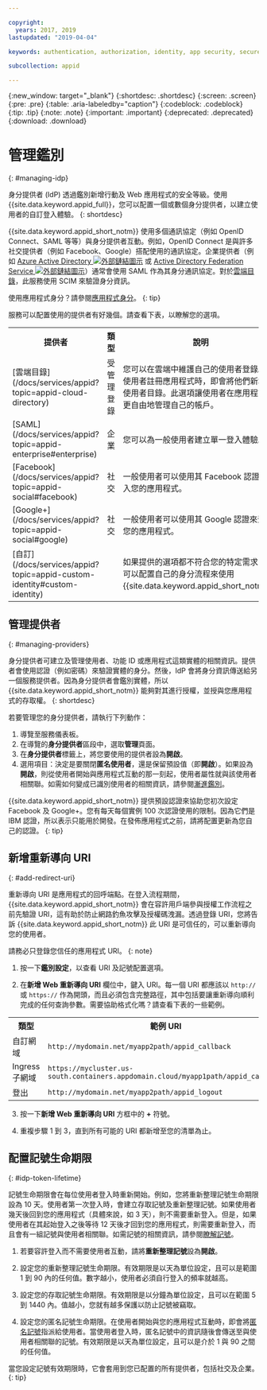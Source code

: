 ```yaml
---

copyright:
  years: 2017, 2019
lastupdated: "2019-04-04"

keywords: authentication, authorization, identity, app security, secure, development, identity provider, tokens, customization, lifetime

subcollection: appid

---
```


{:new_window: target="_blank"}
{:shortdesc: .shortdesc}
{:screen: .screen}
{:pre: .pre}
{:table: .aria-labeledby="caption"}
{:codeblock: .codeblock}
{:tip: .tip}
{:note: .note}
{:important: .important}
{:deprecated: .deprecated}
{:download: .download}


# 管理鑑別
{: #managing-idp}

身分提供者 (IdP) 透過鑑別新增行動及 Web 應用程式的安全等級。使用 {{site.data.keyword.appid_full}}，您可以配置一個或數個身分提供者，以建立使用者的自訂登入體驗。
{: shortdesc}


{{site.data.keyword.appid_short_notm}} 使用多個通訊協定（例如 OpenID Connect、SAML 等等）與身分提供者互動。例如，OpenID Connect 是與許多社交提供者（例如 Facebook、Google）搭配使用的通訊協定。企業提供者（例如 <a href="https://www.ibm.com/blogs/bluemix/2018/03/setting-ibm-cloud-app-id-azure-active-directory/" target="_blank">Azure Active Directory <img src="../../icons/launch-glyph.svg" alt="外部鏈結圖示"></a> 或 <a href="https://www.ibm.com/blogs/bluemix/2018/03/setting-ibm-cloud-app-id-active-directory-federation-service/" target="_blank">Active Directory Federation Service <img src="../../icons/launch-glyph.svg" alt="外部鏈結圖示"></a>）通常會使用 SAML 作為其身分通訊協定。對於[雲端目錄](/docs/services/appid?topic=appid-cloud-directory)，此服務使用 SCIM 來驗證身分資訊。

使用應用程式身分？請參閱[應用程式身分](/docs/services/appid?topic=appid-app)。
{: tip}

服務可以配置使用的提供者有好幾個。請查看下表，以瞭解您的選項。

<table>
  <tr>
    <th>提供者</th>
    <th>類型</th>
    <th>說明</th>
  </tr>
  <tr>
    <td>[雲端目錄](/docs/services/appid?topic=appid-cloud-directory)</td>
    <td>受管理登錄</td>
    <td>您可以在雲端中維護自己的使用者登錄。當使用者註冊應用程式時，即會將他們新增至使用者目錄。此選項讓使用者在應用程式內更自由地管理自己的帳戶。</td>
  </tr>
  <tr>
    <td>[SAML](/docs/services/appid?topic=appid-enterprise#enterprise)</td>
    <td>企業</td>
    <td>您可以為一般使用者建立單一登入體驗。</td>
  </tr>
  <tr>
    <td>[Facebook](/docs/services/appid?topic=appid-social#facebook)</td>
    <td>社交</td>
    <td>一般使用者可以使用其 Facebook 認證來登入您的應用程式。</td>
  </tr>
  <tr>
    <td>[Google+](/docs/services/appid?topic=appid-social#google)</td>
    <td>社交</td>
    <td>一般使用者可以使用其 Google 認證來登入您的應用程式。</td>
  </tr>
  <tr>
    <td>[自訂](/docs/services/appid?topic=appid-custom-identity#custom-identity)</td>
    <td> </td>
    <td>如果提供的選項都不符合您的特定需求，您可以配置自己的身分流程來使用 {{site.data.keyword.appid_short_notm}}。</td>  
  </tr>
</table>

## 管理提供者
{: #managing-providers}

身分提供者可建立及管理使用者、功能 ID 或應用程式這類實體的相關資訊。提供者會使用認證（例如密碼）來驗證實體的身分。然後，IdP 會將身分資訊傳送給另一個服務提供者。因為身分提供者會鑑別實體，所以 {{site.data.keyword.appid_short_notm}} 能夠對其進行授權，並授與您應用程式的存取權。
{: shortdesc}

若要管理您的身分提供者，請執行下列動作：

1. 導覽至服務儀表板。
2. 在導覽的**身分提供者**區段中，選取**管理**頁面。
3. 在**身分提供者**標籤上，將您要使用的提供者設為**開啟**。
4. 選用項目：決定是要關閉**匿名使用者**，還是保留預設值（即**開啟**）。如果設為**開啟**，則從使用者開始與應用程式互動的那一刻起，使用者屬性就與該使用者相關聯。如需如何變成已識別使用者的相關資訊，請參閱[漸進鑑別](/docs/services/appid?topic=appid-anonymous#progressive)。

{{site.data.keyword.appid_short_notm}} 提供預設認證來協助您初次設定 Facebook 及 Google+。您有每天每個實例 100 次認證使用的限制。因為它們是 IBM 認證，所以表示只能用於開發。在發佈應用程式之前，請將配置更新為您自己的認證。
{: tip}


## 新增重新導向 URI
{: #add-redirect-uri}

重新導向 URI 是應用程式的回呼端點。在登入流程期間，{{site.data.keyword.appid_short_notm}} 會在容許用戶端參與授權工作流程之前先驗證 URI，這有助於防止網路釣魚攻擊及授權碼洩漏。透過登錄 URI，您將告訴 {{site.data.keyword.appid_short_notm}} 此 URI 是可信任的，可以重新導向您的使用者。

請務必只登錄您信任的應用程式 URI。
{: note}


1. 按一下**鑑別設定**，以查看 URI 及記號配置選項。

2. 在**新增 Web 重新導向 URI** 欄位中，鍵入 URI。每一個 URI 都應該以 `http://` 或 `https://` 作為開頭，而且必須包含完整路徑，其中包括要讓重新導向順利完成的任何查詢參數。需要協助格式化嗎？請查看下表的一些範例。

  <table>
    <tr>
      <th>類型</th>
      <th>範例 URI</th>
    </tr>
    <tr>
      <td>自訂網域</td>
      <td><code>http://mydomain.net/myapp2path/appid_callback</code></td>
    </tr>
    <tr>
      <td>Ingress 子網域</td>
      <td><code>https://mycluster.us-south.containers.appdomain.cloud/myapp1path/appid_callback</code></td>
    </tr>
    <tr>
      <td>登出</td>
      <td><code>http://mydomain.net/myapp2path/appid_logout</code></td>
    </tr>  
  </table>

3. 按一下**新增 Web 重新導向 URI** 方框中的 **+** 符號。

4. 重複步驟 1 到 3，直到所有可能的 URI 都新增至您的清單為止。



## 配置記號生命期限
{: #idp-token-lifetime}

記號生命期限會在每位使用者登入時重新開始。例如，您將重新整理記號生命期限設為 10 天。使用者第一次登入時，會建立存取記號及重新整理記號。如果使用者幾天後回到您的應用程式（具體來說，如 3 天），則不需要重新登入。但是，如果使用者在其起始登入之後等待 12 天後才回到您的應用程式，則需要重新登入，而且會有一組記號與使用者相關聯。如需記號的相關資訊，請參閱[瞭解記號](/docs/services/appid?topic=appid-tokens#tokens)。

1. 若要容許登入而不需要使用者互動，請將**重新整理記號**設為**開啟**。

2. 設定您的重新整理記號生命期限。有效期限是以天為單位設定，且可以是範圍 1 到 90 內的任何值。數字越小，使用者必須自行登入的頻率就越高。

3. 設定您的存取記號生命期限。有效期限是以分鐘為單位設定，且可以在範圍 5 到 1440 內。值越小，您就有越多保護以防止記號被竊取。

4. 設定您的匿名記號生命期限。在使用者開始與您的應用程式互動時，即會將[匿名記號](/docs/services/appid?topic=appid-anonymous#progressive)指派給使用者。當使用者登入時，匿名記號中的資訊隨後會傳送至與使用者相關聯的記號。有效期限是以天為單位設定，且可以是介於 1 與 90 之間的任何值。


當您設定記號有效期限時，它會套用到您已配置的所有提供者，包括社交及企業。
{: tip}
